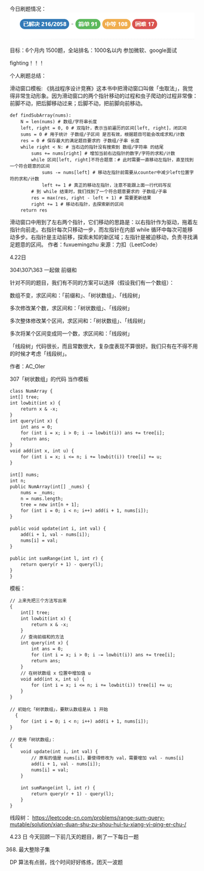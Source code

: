 今日刷题情况：
![image](img/刷题情况.png)

目标：6个月内 1500题，全站排名：1000名以内   参加微软、google面试

fighting！！！

个人刷题总结：

滑动窗口模板:
《挑战程序设计竞赛》这本书中把滑动窗口叫做「虫取法」，我觉得非常生动形象。因为滑动窗口的两个指针移动的过程和虫子爬动的过程非常像：前脚不动，把后脚移动过来；后脚不动，把前脚向前移动。

    def findSubArray(nums):
        N = len(nums) # 数组/字符串长度
        left, right = 0, 0 # 双指针，表示当前遍历的区间[left, right]，闭区间
        sums = 0 # 用于统计 子数组/子区间 是否有效，根据题目可能会改成求和/计数
        res = 0 # 保存最大的满足题目要求的 子数组/子串 长度
        while right < N: # 当右边的指针没有搜索到 数组/字符串 的结尾
            sums += nums[right] # 增加当前右边指针的数字/字符的求和/计数
            while 区间[left, right]不符合题意：# 此时需要一直移动左指针，直至找到一个符合题意的区间
                sums -= nums[left] # 移动左指针前需要从counter中减少left位置字符的求和/计数
                left += 1 # 真正的移动左指针，注意不能跟上面一行代码写反
            # 到 while 结束时，我们找到了一个符合题意要求的 子数组/子串
            res = max(res, right - left + 1) # 需要更新结果
            right += 1 # 移动右指针，去探索新的区间
        return res
滑动窗口中用到了左右两个指针，它们移动的思路是：以右指针作为驱动，拖着左指针向前走。右指针每次只移动一步，而左指针在内部 while 循环中每次可能移动多步。右指针是主动前移，探索未知的新区域；左指针是被迫移动，负责寻找满足题意的区间。
作者：fuxuemingzhu
来源：力扣（LeetCode）

4.22日

304\307\363 一起做 前缀和

针对不同的题目，我们有不同的方案可以选择（假设我们有一个数组）：

数组不变，求区间和：「前缀和」、「树状数组」、「线段树」

多次修改某个数，求区间和：「树状数组」、「线段树」

多次整体修改某个区间，求区间和：「树状数组」、「线段树」

多次将某个区间变成同一个数，求区间和：「线段树」

「线段树」代码很长，而且常数很大，复杂度表现不算很好。我们只有在不得不用的时候才考虑「线段树」。

作者：AC_OIer

307「树状数组」的代码 当作模板

    class NumArray {
    int[] tree;
    int lowbit(int x) {
        return x & -x;
    }
    int query(int x) {
        int ans = 0;
        for (int i = x; i > 0; i -= lowbit(i)) ans += tree[i];
        return ans;
    }
    void add(int x, int u) {
        for (int i = x; i <= n; i += lowbit(i)) tree[i] += u;
    }

    int[] nums;
    int n;
    public NumArray(int[] _nums) {
        nums = _nums;
        n = nums.length;
        tree = new int[n + 1];
        for (int i = 0; i < n; i++) add(i + 1, nums[i]);
    }
    
    public void update(int i, int val) {
        add(i + 1, val - nums[i]);
        nums[i] = val;
    }
    
    public int sumRange(int l, int r) {
        return query(r + 1) - query(l);
    }
    }
模板：

    // 上来先把三个方法写出来
    {
        int[] tree;
        int lowbit(int x) {
            return x & -x;
        }
        // 查询前缀和的方法
        int query(int x) {
            int ans = 0;
            for (int i = x; i > 0; i -= lowbit(i)) ans += tree[i];
            return ans;
        }
        // 在树状数组 x 位置中增加值 u
        void add(int x, int u) {
            for (int i = x; i <= n; i += lowbit(i)) tree[i] += u;
        }
    }

    // 初始化「树状数组」，要默认数组是从 1 开始
      {
        for (int i = 0; i < n; i++) add(i + 1, nums[i]);
    }

    // 使用「树状数组」：
    {   
        void update(int i, int val) {
            // 原有的值是 nums[i]，要使得修改为 val，需要增加 val - nums[i]
            add(i + 1, val - nums[i]); 
            nums[i] = val;
        }
        
        int sumRange(int l, int r) {
            return query(r + 1) - query(l);
        }
    }
线段树：
https://leetcode-cn.com/problems/range-sum-query-mutable/solution/xian-duan-shu-zu-shou-hui-tu-xiang-yi-qing-er-chu-/

4.23 日
今天回顾一下前几天的题目，刷了一下每日一题

368. 最大整除子集

DP 算法有点弱，找个时间好好练练，团灭一波题